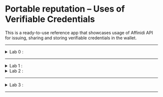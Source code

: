 # Portable reputation – Uses of Verifiable Credentials

This is a ready-to-use reference app that showcases usage of Affinidi API for issuing, sharing and storing verifiable credentials in the wallet.

---
<details>
  <summary> Lab 0 : </summary>

## Pre-Requisite

To run this lab you need to setup the Issuer credentails. 
To Know more about Issuer, [click here](https://academy.affinidi.com/what-are-verifiable-credentials-79f1846a7b9#:~:text=about%20these%20entities.-,Issuer,-An%20issuer%20is)

 To setup issuer credentails, you need PROJECT_ID, PROJECT_DID, API_KEY_HASH

We will use Affnidi's VS code extension tool to generate these required data.
#### Please follow the instruction below.

You need to have installed on your machine:

- [NodeJs v16 and higher](https://nodejs.org). (it's recommended to use [nvm](https://github.com/nvm-sh/nvm))

Instal Affinidi extension from extension market place:

```
Go to to extension market place and search Affinidi or Affinidi.affinidi
or browse https://marketplace.visualstudio.com/items?itemName=Affinidi.affinidi
```
[Affinidi's VS code Extension](https://marketplace.visualstudio.com/items?itemName=Affinidi.affinidi)

In order to use the extension, you first need to create an Affinidi account and a project

```
To do that, click on Affinidi logo in sidebar, then click on “Create an account with Affinidi”, 

enter your email and the OTP code that you received in your inbox.
```
![alt text](https://github.com/affinidi/vscode-extension/raw/HEAD/media/docs/create_account.png "")

Once the account is created, a project named Default Project will be created automatically. As part of it, a digital identity will be created for you – your personal DID.

Initially the Default Project will be set as your Active Project.

![alt text](https://github.com/affinidi/vscode-extension/raw/HEAD/media/docs/default_project.png)
![alt text](https://github.com/affinidi/vscode-extension/raw/HEAD/media/docs/inactive_projects.png)



Either create a new project or use the default project. 
To get the project details. click on default project as below.

<img width="1075" alt="image" src="https://user-images.githubusercontent.com/1314582/236203164-f3a74bb0-be58-4daf-a07b-8beb24ec8bc7.png">



Take the values  of PROJECT_ID, PROJECT_DID, API_KEY_HASH from here to use later in gaming project. 

---


## Setup Project 
Setting up the reference app is easy, just follow these steps:  
1. Clone the repo:
    ```
    $ git clone https://github.com/sanjay95/gaming-portable-reputation.git
    $ cd gaming-portable-reputation
    
    ```
2. Install the dependencies:
    ```
    $ npm install
    ```
3. Create a `.env` file:
    ```
    $ cp .env.example .env
    ```
   **Enter values for `PROJECT_ID`, `PROJECT_DID` and `API_KEY_HASH` from your Affinidi project properties** from previous steps.you can also use [CLI](https://github.com/affinidi/affinidi-cli) to create the project.
    
 4. Launch the app:
    ```
    $ npm run dev
    ```
    
    App will be available locally on http://localhost:3000.

</details>

---
<details>
  <summary> Lab 1 : </summary>

## use project to Issue and store Verifiable Credentails 

This is a simple web app with user resgitration and two simplae games.
You can play games without login, but stats and settings will not be saved. 

To persist the changes and create portable reputation. user need to login as game player. 

There will be total three types of Verifiable credentials will be created. 

1. Studio Profile
2. GameSetting
3. GameStats

### creating studio profile and Issuing ProfileVC

- browse the application at http://localhost:3000.
- Click on JOIN OUR TEAM button 
- enter email and provide the OTP
- first login will prompt to complete profile (here Studio profile VC will be issued to logged in user wallet)

As soon as you save profile, your wallet will be active with profile VC. 
You can browset [wallet credentials](http://localhost:3000/wallet) to view the credentials issued to you and stored in our wallet. 

### `Issuance` 
```typescript
//pages/components/StudioProfileSetup/useProfile.ts
const {
      data: { vc },
    } = await axios<{ vc: VerifiableCredential }>(
      '/api/data-providers/StudioProfile/issue-vc',
      {
        method: 'POST',
        data: {
          holderDid,
          useremail,
          usermobile,
          userName,
          userage,
          usercountry,
          usercity,
        },
      },
    )

    // make unsigned VC
    //pages/api/data-providers/StudioProfile/issue-vc.page.ts
     const unsignedStudioProfileVc = generateStudioProfileVc(
    holderDid,
    credentialSubject
  )

  //sign credentials 
  //pages/api/data-providers/StudioProfile/issue-vc.page.ts
  const { vc } = await cloudWalletClient.signCredential(
    { vc: unsignedStudioProfileVc },
    { accessToken: cloudWalletAccessToken }
  )

// Final call to Affinidi API from Issuer for signing
//pages/api/clients/cloud-wallet-client.ts
signCredential: async (input: { vc: VerifiableCredential }, options: Options): Promise<{ vc: VerifiableCredential }> => {
    const {
      data: { signedCredential: vc },
    } = await axios<{ signedCredential: VerifiableCredential }>(
      `${cloudWalletApiUrl}/v1/wallet/sign-credential`,
      {
        method: 'POST',
        headers: {
          'Api-Key': apiKeyHash,
          Authorization: options.accessToken,
        },
        data: {
          unsignedCredential: input.vc,
        },
      }
    )

    return { vc }
  }

```
### `Storage`


```typescript
//Store signed credentials in user wallet
//pages/components/StudioProfileSetup/useProfile.ts
 await axios('/api/cloud-wallet/store-vc', {
      method: 'POST',
      headers: createCloudWalletAuthenticationHeaders(),
      data: { vc },
    })

//Final call to Affinidi API from holder to store the given VC in wallet
//pages/api/clients/cloud-wallet-client.ts
  storeCredentials: async (
    input: { vcs: VerifiableCredential[] },
    options: Options
  ): Promise<void> => {
    await axios<void>(`${cloudWalletApiUrl}/v1/wallet/credentials`, {
      method: 'POST',
      headers: {
        'Api-Key': apiKeyHash,
        Authorization: options.accessToken,
      },
      data: {
        data: input.vcs,
      },
    })
  }

```
</details>

<details>
  <summary> Lab 2 : </summary>
- CLick on first game [Board tennis](http://localhost:3000/Games/game1). This is simulated game where game level and no of hours played will keep increasing simulating hours of play.
- User has option to save the stats. Current stats will be issued as GameReputation Verifiable credentials to user wallet
- User may wish to play second game [Screen tennis](http://localhost:3000/Games/game2). Here user will be promted to import VC based on his logged in status. if not logged-in, user may login based on message displayed on screen
- if user wishes to import VCs and agrees to share with Screen tesnnis game, his settings and stats from first game will utulized and second game may honor the stats and offer to play from advanced level

</details>

---

<details>
  <summary> Lab 3 : </summary>

## change project with modified data issuance and verification

Current game stats just save Game level and no of hours played. 
Lets Include the scores of game too in Game stats. 

Please folllow the instruction below to enable new data in GameReputation issuance.

### Prepare VC schema 

- Let's add score to exiting game schema. 
- add scrore to game and add to game state 
- change the unsigned VC 
  

  </details>

  ---
